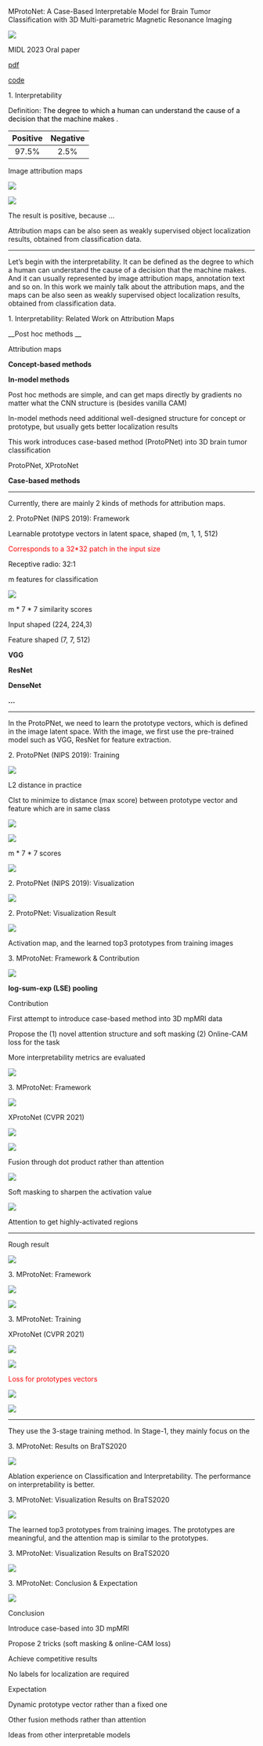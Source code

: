 MProtoNet: A Case\-Based Interpretable Model for Brain Tumor Classification with 3D Multi\-parametric Magnetic Resonance Imaging

![](img/JC_MProtoNet0.png)

MIDL 2023 Oral paper

[pdf](https://arxiv.org/abs/2304.06258)

[code](https://github.com/aywi/mprotonet)

1\. Interpretability

Definition:  <span style="color:#000000">The degree to which a human can understand the cause of a decision that the machine makes</span> \.

| Positive | Negative |
| :-: | :-: |
| 97.5% | 2.5% |

Image attribution maps

![](23.5.23_MProtoNet/img/)

![](23.5.23_MProtoNet/img/JC_MProtoNet1.png)

The result is positive\, because …

Attribution maps can be also seen as weakly supervised object localization results\, obtained from classification data\.

---

Let’s begin with the interpretability. It can be defined as the degree to which a human can understand the cause of a decision that the machine makes. And it can usually represented by image attribution maps, annotation text and so on. In this work we mainly talk about the attribution maps, and the maps can be also seen as weakly supervised object localization results, obtained from classification data.

1\. Interpretability: Related Work on Attribution Maps

__Post hoc methods __

Attribution maps

__Concept\-based methods__

__In\-model methods__

Post hoc methods are simple\, and can get maps directly by gradients no matter what the CNN structure is \(besides vanilla CAM\)

In\-model methods need additional well\-designed structure for concept or prototype\, but usually gets better localization results

This work introduces case\-based method \(ProtoPNet\) into 3D brain tumor classification

ProtoPNet\, XProtoNet

__Case\-based methods__

---

Currently, there are mainly 2 kinds of methods for attribution maps. 

2\. ProtoPNet \(NIPS 2019\): Framework

<span style="color:#121212">Learnable prototype vectors in </span>  <span style="color:#121212">latent</span>  <span style="color:#121212"> space\, shaped \(m\, 1\, 1\, 512\)</span>

<span style="color:#FF0000">Corresponds to a 32\*32 patch in the input size</span>

<span style="color:#121212">Receptive radio: 32:1</span>

m features for classification

![](img%5CJC_MProtoNet2.png)

m \* 7 \* 7 similarity scores

Input shaped \(224\, 224\,3\)

Feature shaped \(7\, 7\, 512\)

__VGG__

__ResNet__

__DenseNet__

__…__

---

In the ProtoPNet, we need to learn the prototype vectors, which is defined in the image latent space. With the image, we first use the pre-trained model such as VGG, ResNet for feature extraction.

2\. ProtoPNet \(NIPS 2019\): Training

![](img%5CJC_MProtoNet3.png)

L2 distance in practice

Clst to minimize to distance \(max score\) between prototype vector and feature which are in same class

![](img%5CJC_MProtoNet4.png)

![](img%5CJC_MProtoNet5.png)

m \* 7 \* 7 scores

![](img%5CJC_MProtoNet6.png)

2\. ProtoPNet \(NIPS 2019\): Visualization

![](img%5CJC_MProtoNet7.png)

2\. ProtoPNet: Visualization Result

![](img%5CJC_MProtoNet8.png)

Activation map\, and the learned top3 prototypes from training images

3\. MProtoNet: Framework & Contribution

![](img%5CJC_MProtoNet9.png)

__log\-sum\-exp \(LSE\) pooling__

Contribution

First attempt to introduce case\-based method into 3D mpMRI data

Propose the \(1\) novel attention structure and soft masking \(2\) Online\-CAM loss for the task

More interpretability metrics are evaluated

![](img%5CJC_MProtoNet10.png)

3\. MProtoNet: Framework

![](img%5CJC_MProtoNet11.png)

XProtoNet \(CVPR 2021\)

![](img%5CJC_MProtoNet12.png)

![](img%5CJC_MProtoNet13.png)

Fusion through dot product rather than attention

![](img%5CJC_MProtoNet14.png)

Soft masking                                                 to sharpen the activation value

![](img%5CJC_MProtoNet15.png)

Attention                                                               to get highly\-activated regions

---

Rough result


![](img%5CJC_MProtoNet16.png)

3\. MProtoNet: Framework

![](img%5CJC_MProtoNet17.png)

![](img%5CJC_MProtoNet18.png)

3\. MProtoNet: Training

XProtoNet \(CVPR 2021\)

![](img%5CJC_MProtoNet19.png)

![](img%5CJC_MProtoNet20.png)

<span style="color:#FF0000">Loss for prototypes vectors</span>

![](img%5CJC_MProtoNet21.png)

![](img%5CJC_MProtoNet22.png)

---

They use the 3-stage training method. In Stage-1, they mainly focus on the 

3\. MProtoNet: Results on BraTS2020

![](img%5CJC_MProtoNet23.png)

Ablation experience on Classification and Interpretability\. The performance on interpretability is better\.

3\. MProtoNet: Visualization Results on BraTS2020

![](img%5CJC_MProtoNet24.png)

The learned top3 prototypes from training images\. The prototypes are meaningful\, and the attention map is similar to the prototypes\.

3\. MProtoNet: Visualization Results on BraTS2020

![](img%5CJC_MProtoNet25.png)

3\. MProtoNet: Conclusion & Expectation

![](img%5CJC_MProtoNet26.png)

Conclusion

Introduce case\-based into 3D mpMRI

Propose 2 tricks \(soft masking & online\-CAM loss\)

Achieve competitive results

No labels for localization are required

Expectation

Dynamic prototype vector rather than a fixed one

Other fusion methods rather than attention

Ideas from other interpretable models

